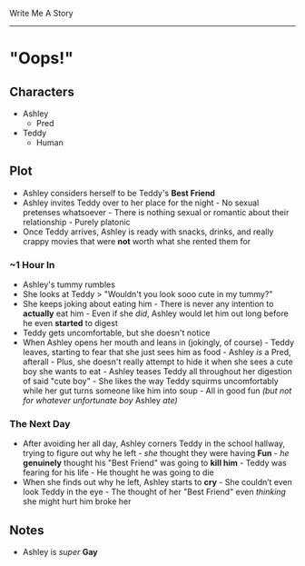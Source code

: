 Write Me A Story
****************
"Oops!"
=======

Characters
----------
- Ashley
	- Pred
- Teddy
	- Human

Plot
----
- Ashley considers herself to be Teddy's __Best Friend__
- Ashley invites Teddy over to her place for the night
		- No sexual pretenses whatsoever
				- There is nothing sexual or romantic about their relationship
						- Purely platonic
- Once Teddy arrives, Ashley is ready with snacks, drinks, and really crappy movies that were __not__ worth what she rented them for
### ~1 Hour In
- Ashley's tummy rumbles
- She looks at Teddy
		> "Wouldn't you look sooo cute in my tummy?"
- She keeps joking about eating him
		- There is never any intention to __actually__ eat him
				- Even if she _did_, Ashley would let him out long before he even __started__ to digest
- Teddy gets uncomfortable, but she doesn't notice
- When Ashley opens her mouth and leans in (jokingly, of course)
		- Teddy leaves, starting to fear that she just sees him as food
				- Ashley _is_ a Pred, afterall
						- Plus, she doesn't really attempt to hide it when she sees a cute boy she wants to eat
								- Ashley teases Teddy all throughout her digestion of said "cute boy"
										- She likes the way Teddy squirms uncomfortably while her gut turns someone like him into soup
												- All in good fun _(but not for whatever unfortunate boy_ Ashley _ate)_
### The Next Day
- After avoiding her all day, Ashley corners Teddy in the school hallway, trying to figure out why he left
		- _she_ thought they were having __Fun__
		- _he_ __genuinely__ thought his "Best Friend" was going to __kill him__
				- Teddy was fearing for his life
				- He thought he was going to die
- When she finds out why he left, Ashley starts to __cry__
		- She couldn’t even look Teddy in the eye
				- The thought of her "Best Friend" even _thinking_ she might hurt him broke her

Notes
-----
- Ashley is _super_ __Gay__